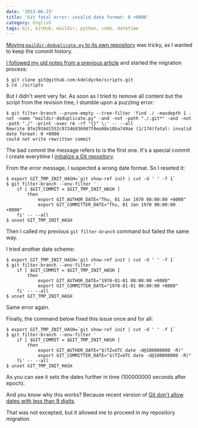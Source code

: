 ```yaml
---
date: '2013-06-23'
title: 'Git fatal error: invalid date format: 0 +0000'
category: English
tags: Git, GitHub, maildir, python, code, datetime
---
```


[Moving `maildir-deduplicate.py` to its own repository]({filename}/2013/maildir-deduplicate-moved.md)
was tricky, as I wanted to keep the commit history.

[I followed my old notes from a previous article]({filename}/2011/moving-git-subtree-repository.md)
and started the migration process:

```shell-session
$ git clone git@github.com:kdeldycke/scripts.git
$ cd ./scripts
```

But I didn't went very far. As soon as I tried to remove all content but the
script from the revision tree, I stumble upon a puzzling error:

```shell-session
$ git filter-branch --prune-empty --tree-filter 'find ./ -maxdepth 1 -not -name "maildir-deduplicate.py" -and -not -path "./.git*" -and -not -path "./" -print -exec rm -rf "{}" \;' -- --all
Rewrite 8fe2934d1552c97246836987f0ea08e10ba749ae (1/174)fatal: invalid date format: 0 +0000
could not write rewritten commit
```

The bad commit the message refers to is the first one. It's a special commit I
create everytime I
[initialize a Git repository]({filename}/2010/initialize-git-repositories.md).

From the error message, I suspected a wrong date format. So I reseted it:

```shell-session
$ export GIT_TMP_INIT_HASH=`git show-ref init | cut -d ' ' -f 1`
$ git filter-branch --env-filter '
    if [ $GIT_COMMIT = $GIT_TMP_INIT_HASH ]
        then
            export GIT_AUTHOR_DATE="Thu, 01 Jan 1970 00:00:00 +0000"
            export GIT_COMMITTER_DATE="Thu, 01 Jan 1970 00:00:00 +0000"
    fi' -- --all
$ unset GIT_TMP_INIT_HASH
```

Then I called my previous `git filter-branch` command but failed the same way.

I tried another date scheme:

```shell-session
$ export GIT_TMP_INIT_HASH=`git show-ref init | cut -d ' ' -f 1`
$ git filter-branch --env-filter '
    if [ $GIT_COMMIT = $GIT_TMP_INIT_HASH ]
        then
            export GIT_AUTHOR_DATE="1970-01-01 00:00:00 +0000"
            export GIT_COMMITTER_DATE="1970-01-01 00:00:00 +0000"
    fi' -- --all
$ unset GIT_TMP_INIT_HASH
```

Same error again.

Finally, the command below fixed this issue once and for all:

```shell-session
$ export GIT_TMP_INIT_HASH=`git show-ref init | cut -d ' ' -f 1`
$ git filter-branch --env-filter '
    if [ $GIT_COMMIT = $GIT_TMP_INIT_HASH ]
        then
            export GIT_AUTHOR_DATE="$(TZ=UTC date -d@100000000 -R)"
            export GIT_COMMITTER_DATE="$(TZ=UTC date -d@100000000 -R)"
    fi' -- --all
$ unset GIT_TMP_INIT_HASH
```

As you can see it sets the dates further in time (100000000 seconds after
epoch).

And you know why this works? Because recent version of
[Git don't allow dates with less than 9 digits](https://stackoverflow.com/a/5093714/487610).

That was not excepted, but it allowed me to proceed in my repository migration.
